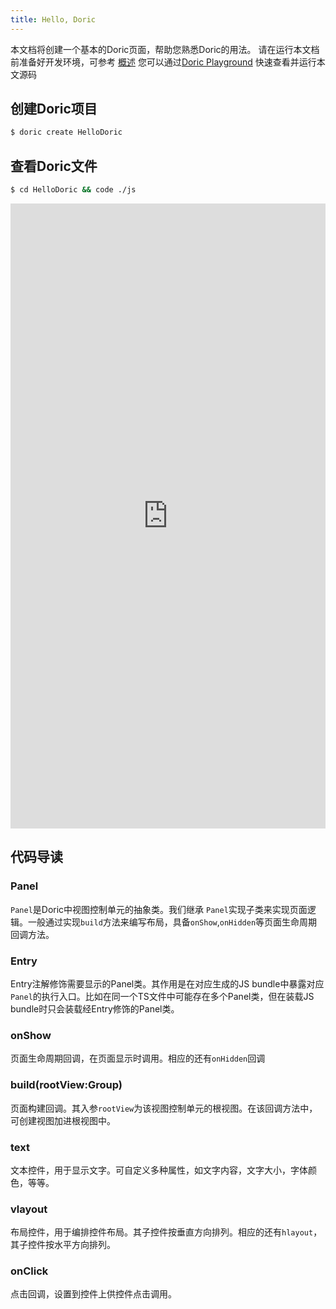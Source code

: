 ```yaml
---
title: Hello, Doric
---
```

本文档将创建一个基本的Doric页面，帮助您熟悉Doric的用法。
请在运行本文档前准备好开发环境，可参考 [概述](./)
您可以通过[Doric Playground](https://p.doric.pub/play/#example/HelloDoric.ts) 快速查看并运行本文源码
## 创建Doric项目
```bash
$ doric create HelloDoric
```

## 查看Doric文件
```bash
$ cd HelloDoric && code ./js
```
<iframe
  src="https://carbon.now.sh/embed?bg=rgba%28171%2C184%2C195%2C0%29&t=vscode&wt=none&l=application%2Ftypescript&ds=true&dsyoff=20px&dsblur=68px&wc=true&wa=true&pv=0px&ph=0px&ln=false&fl=1&fm=Hack&fs=14px&lh=133%25&si=false&es=2x&wm=false&code=import%2520%257B%250A%2520%2520Panel%252C%250A%2520%2520Group%252C%250A%2520%2520vlayout%252C%250A%2520%2520layoutConfig%252C%250A%2520%2520Gravity%252C%250A%2520%2520text%252C%250A%2520%2520Text%252C%250A%2520%2520Color%252C%250A%2520%2520navbar%252C%250A%257D%2520from%2520%27doric%27%250A%250A%2540Entry%250Aclass%2520HelloDoric%2520extends%2520Panel%2520%257B%250A%2520%2520onShow%28%29%2520%257B%250A%2520%2520%2520%2520navbar%28context%29.setTitle%28%27HelloDoric%27%29%250A%2520%2520%257D%250A%2520%2520build%28rootView%253A%2520Group%29%2520%257B%250A%2520%2520%2520%2520let%2520number%253A%2520Text%250A%2520%2520%2520%2520let%2520count%2520%253D%25200%250A%2520%2520%2520%2520vlayout%28%250A%2520%2520%2520%2520%2520%2520%255B%250A%2520%2520%2520%2520%2520%2520%2520%2520%28number%2520%253D%2520text%28%257B%250A%2520%2520%2520%2520%2520%2520%2520%2520%2520%2520textSize%253A%252040%252C%250A%2520%2520%2520%2520%2520%2520%2520%2520%2520%2520text%253A%2520%270%27%252C%250A%2520%2520%2520%2520%2520%2520%2520%2520%257D%29%29%252C%250A%2520%2520%2520%2520%2520%2520%2520%2520text%28%257B%250A%2520%2520%2520%2520%2520%2520%2520%2520%2520%2520text%253A%2520%27Click%2520to%2520count%27%252C%250A%2520%2520%2520%2520%2520%2520%2520%2520%2520%2520textSize%253A%252020%252C%250A%2520%2520%2520%2520%2520%2520%2520%2520%2520%2520backgroundColor%253A%2520Color.parse%28%27%252370a1ff%27%29%252C%250A%2520%2520%2520%2520%2520%2520%2520%2520%2520%2520textColor%253A%2520Color.WHITE%252C%250A%2520%2520%2520%2520%2520%2520%2520%2520%2520%2520onClick%253A%2520%28%29%2520%253D%253E%2520%257B%250A%2520%2520%2520%2520%2520%2520%2520%2520%2520%2520%2520%2520number.text%2520%253D%2520%2560%2524%257B%252B%252Bcount%257D%2560%250A%2520%2520%2520%2520%2520%2520%2520%2520%2520%2520%257D%252C%250A%2520%2520%2520%2520%2520%2520%2520%2520%2520%2520layoutConfig%253A%2520layoutConfig%28%29.just%28%29%252C%250A%2520%2520%2520%2520%2520%2520%2520%2520%2520%2520width%253A%2520200%252C%250A%2520%2520%2520%2520%2520%2520%2520%2520%2520%2520height%253A%252050%252C%250A%2520%2520%2520%2520%2520%2520%2520%2520%257D%29%252C%250A%2520%2520%2520%2520%2520%2520%255D%252C%250A%2520%2520%2520%2520%2520%2520%257B%250A%2520%2520%2520%2520%2520%2520%2520%2520layoutConfig%253A%2520layoutConfig%28%29.just%28%29.configAlignment%28Gravity.Center%29%252C%250A%2520%2520%2520%2520%2520%2520%2520%2520width%253A%2520200%252C%250A%2520%2520%2520%2520%2520%2520%2520%2520height%253A%2520200%252C%250A%2520%2520%2520%2520%2520%2520%2520%2520space%253A%252020%252C%250A%2520%2520%2520%2520%2520%2520%2520%2520border%253A%2520%257B%250A%2520%2520%2520%2520%2520%2520%2520%2520%2520%2520color%253A%2520Color.BLUE%252C%250A%2520%2520%2520%2520%2520%2520%2520%2520%2520%2520width%253A%25201%252C%250A%2520%2520%2520%2520%2520%2520%2520%2520%257D%252C%250A%2520%2520%2520%2520%2520%2520%2520%2520gravity%253A%2520Gravity.Center%252C%250A%2520%2520%2520%2520%2520%2520%257D%250A%2520%2520%2520%2520%29.in%28rootView%29%250A%2520%2520%257D%250A%257D%250A"
  style="width: 100%; height: 1000px; border:0; transform: scale(1); overflow:hidden;"
  sandbox="allow-scripts allow-same-origin">
</iframe>

## 代码导读

### Panel
`Panel`是Doric中视图控制单元的抽象类。我们继承 `Panel`实现子类来实现页面逻辑。一般通过实现`build`方法来编写布局，具备`onShow`,`onHidden`等页面生命周期回调方法。

### Entry
Entry注解修饰需要显示的Panel类。其作用是在对应生成的JS bundle中暴露对应`Panel`的执行入口。比如在同一个TS文件中可能存在多个Panel类，但在装载JS bundle时只会装载经Entry修饰的Panel类。

### onShow

页面生命周期回调，在页面显示时调用。相应的还有`onHidden`回调

### build(rootView:Group)
页面构建回调。其入参`rootView`为该视图控制单元的根视图。在该回调方法中，可创建视图加进根视图中。

### text
文本控件，用于显示文字。可自定义多种属性，如文字内容，文字大小，字体颜色，等等。

### vlayout
布局控件，用于编排控件布局。其子控件按垂直方向排列。相应的还有`hlayout`，其子控件按水平方向排列。

### onClick
点击回调，设置到控件上供控件点击调用。



